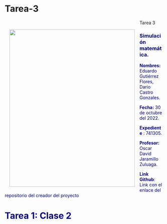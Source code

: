 # Tarea-3
Tarea 3
<img style="float: left; margin: 30px 15px 15px 15px;" src="https://encrypted-tbn0.gstatic.com/images?q=tbn:ANd9GcTFzQj91sOlkeDFkg5HDbjtR4QJYmLXkfMNig&usqp=CAU" width="400" height="500" /> 
    
    
### <font color='navy'> Simulación matemática. 

**Nombres:** Eduardo Gutiérrez Flores, Dario Castro Gonzales.

**Fecha:** 30 de octubre del 2022.

**Expediente** : 741305.
    
**Profesor:** Oscar David Jaramillo Zuluaga.
    
**Link Github**: Link con el enlace del repositorio del creador del proyecto

# Tarea 1: Clase 2

